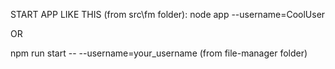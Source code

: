 START APP LIKE THIS (from src\fm folder): node app --username=CoolUser

OR

npm run start -- --username=your_username  (from file-manager folder)
